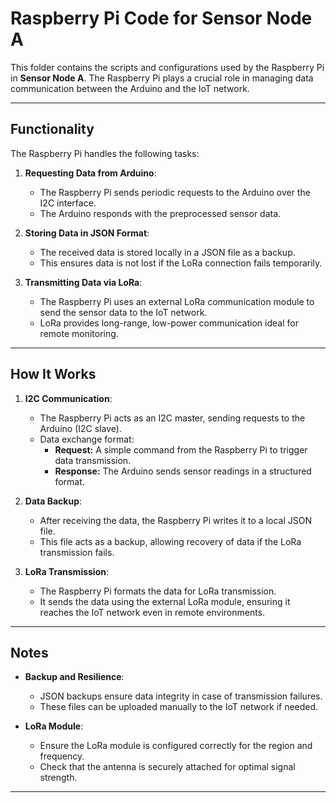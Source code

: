  # Raspberry Pi Code for Sensor Node A

This folder contains the scripts and configurations used by the Raspberry Pi in **Sensor Node A**. The Raspberry Pi plays a crucial role in managing data communication between the Arduino and the IoT network.

---

## Functionality

The Raspberry Pi handles the following tasks:

1. **Requesting Data from Arduino**:  
   - The Raspberry Pi sends periodic requests to the Arduino over the I2C interface.  
   - The Arduino responds with the preprocessed sensor data.

2. **Storing Data in JSON Format**:  
   - The received data is stored locally in a JSON file as a backup.  
   - This ensures data is not lost if the LoRa connection fails temporarily.

3. **Transmitting Data via LoRa**:  
   - The Raspberry Pi uses an external LoRa communication module to send the sensor data to the IoT network.  
   - LoRa provides long-range, low-power communication ideal for remote monitoring.

--- 

## How It Works

1. **I2C Communication**:
   - The Raspberry Pi acts as an I2C master, sending requests to the Arduino (I2C slave).
   - Data exchange format:
     - **Request:** A simple command from the Raspberry Pi to trigger data transmission.
     - **Response:** The Arduino sends sensor readings in a structured format.

2. **Data Backup**:
   - After receiving the data, the Raspberry Pi writes it to a local JSON file.
   - This file acts as a backup, allowing recovery of data if the LoRa transmission fails.

3. **LoRa Transmission**:
   - The Raspberry Pi formats the data for LoRa transmission.
   - It sends the data using the external LoRa module, ensuring it reaches the IoT network even in remote environments.

---

## Notes

- **Backup and Resilience**:
  - JSON backups ensure data integrity in case of transmission failures.
  - These files can be uploaded manually to the IoT network if needed.

- **LoRa Module**:
  - Ensure the LoRa module is configured correctly for the region and frequency.
  - Check that the antenna is securely attached for optimal signal strength.

---
